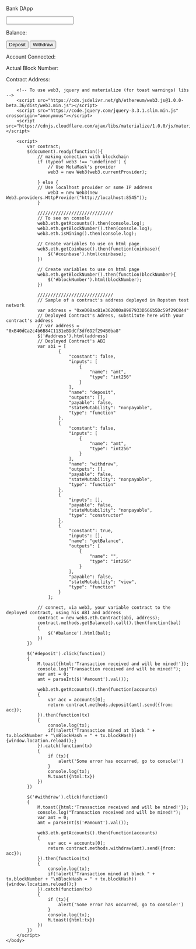 <html>
    <body>
        <div>
			<p>Bank DApp</p>
			<input type="text" id="amount">
  			<p>Balance: <a id='balance'></a></p>
  			<button id='deposit'>Deposit</button>
  			<button id='withdraw'>Withdraw</button>
  			<p>Account Connected: <a id='coinbase'></a></p>
			<p>Actual Block Number: <a id='blockNumber'></a></p>
			<p>Contract Address: <a id='address'></a></p>
	    </div>
		
		<!-- To use web3, jquery and materialize (for toast warnings) libs -->
		<script src="https://cdn.jsdelivr.net/gh/ethereum/web3.js@1.0.0-beta.36/dist/web3.min.js"></script>
		<script src="https://code.jquery.com/jquery-3.3.1.slim.min.js" crossorigin="anonymous"></script>
		<script src="https://cdnjs.cloudflare.com/ajax/libs/materialize/1.0.0/js/materialize.min.js"></script>

        <script>
			var contract;
            $(document).ready(function(){
				// making conection with blockchain
				if (typeof web3 !== 'undefined') {
                    // Use MetaMask's provider
                    web3 = new Web3(web3.currentProvider);

                } else {
			    // Use localhost provider or some IP address
                    web3 = new Web3(new Web3.providers.HttpProvider("http://localhost:8545"));
                }

				/////////////////////////////
				// To see on console
				web3.eth.getAccounts().then(console.log);
				web3.eth.getBlockNumber().then(console.log);
				web3.eth.isMining().then(console.log);

				// Create variables to use on html page
				web3.eth.getCoinbase().then(function(coinbase){
					$('#coinbase').html(coinbase);
				})

				// Create variables to use on html page
				web3.eth.getBlockNumber().then(function(blockNumber){
					$('#blockNumber').html(blockNumber);
				})

				/////////////////////////////
				// Sample of a contract's address deployed in Ropsten test network
				var address = "0xeD08acB1e362000a8987933D566b5Dc59f29C844"
				// Deployed Contract's Adress, substitute here with your contract's address
				// var address = "0xB40dCa2c4b6B84C1131eBDdCf3df6D2f294B0ba8"
				$('#address').html(address)
				// Deployed Contract's ABI
				var abi = [
						{
							"constant": false,
							"inputs": [
								{
									"name": "amt",
									"type": "int256"
								}
							],
							"name": "deposit",
							"outputs": [],
							"payable": false,
							"stateMutability": "nonpayable",
							"type": "function"
						},
						{
							"constant": false,
							"inputs": [
								{
									"name": "amt",
									"type": "int256"
								}
							],
							"name": "withdraw",
							"outputs": [],
							"payable": false,
							"stateMutability": "nonpayable",
							"type": "function"
						},
						{
							"inputs": [],
							"payable": false,
							"stateMutability": "nonpayable",
							"type": "constructor"
						},
						{
							"constant": true,
							"inputs": [],
							"name": "getBalance",
							"outputs": [
								{
									"name": "",
									"type": "int256"
								}
							],
							"payable": false,
							"stateMutability": "view",
							"type": "function"
						}
					];
				
				// connect, via web3, your variable contract to the deployed contract, using his ABI and address	
				contract = new web3.eth.Contract(abi, address);
                contract.methods.getBalance().call().then(function(bal)
                {
                    $('#balance').html(bal);
                })
			})

			$('#deposit').click(function()
			{
				M.toast({html:'Transaction received and will be mined!'});
				console.log("Transaction received and will be mined!");
				var amt = 0;
				amt = parseInt($('#amount').val());

				web3.eth.getAccounts().then(function(accounts)
				{
					var acc = accounts[0];
					return contract.methods.deposit(amt).send({from: acc});
				}).then(function(tx)
				{
					console.log(tx);
					if(!alert("Transaction mined at block " + tx.blockNumber + "\nBlockHash = " + tx.blockHash)){window.location.reload();}
				}).catch(function(tx)
				{
					if (tx){
						alert('Some error has occurred, go to console!')
					}
					console.log(tx);
					M.toast({html:tx})
				})
			})

			$('#withdraw').click(function()
			{
				M.toast({html:'Transaction received and will be mined!'});
				console.log("Transaction received and will be mined!");
				var amt = 0;
				amt = parseInt($('#amount').val());

				web3.eth.getAccounts().then(function(accounts)
				{
					var acc = accounts[0];
					return contract.methods.withdraw(amt).send({from: acc});
				}).then(function(tx)
				{
					console.log(tx);
					if(!alert("Transaction mined at block " + tx.blockNumber + "\nBlockHash = " + tx.blockHash)){window.location.reload();}
				}).catch(function(tx)
				{
					if (tx){
						alert('Some error has occurred, go to console!')
					}
					console.log(tx);
					M.toast({html:tx})
				})
			})
        </script>
    </body>
</html>
